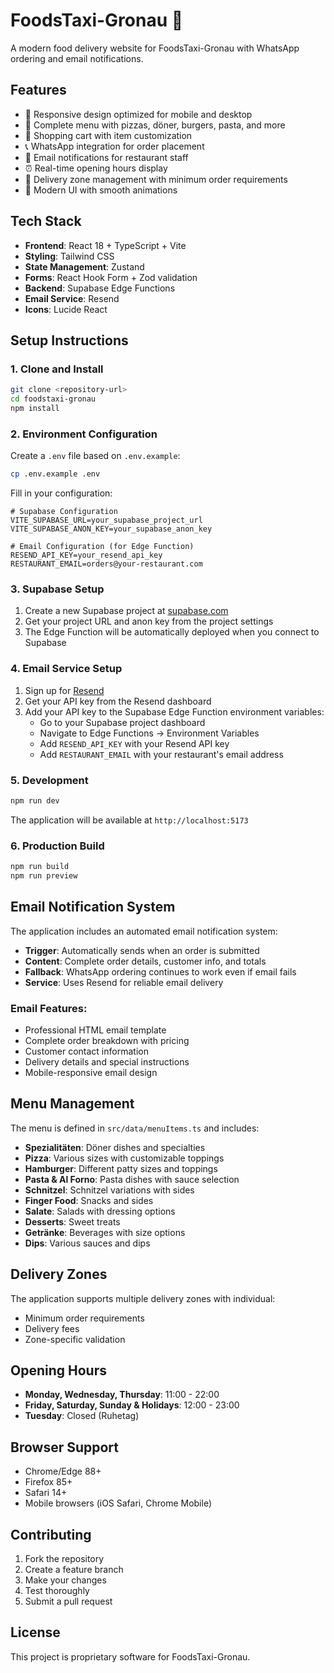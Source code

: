 # FoodsTaxi-Gronau 🚕

A modern food delivery website for FoodsTaxi-Gronau with WhatsApp ordering and email notifications.

## Features

- 📱 Responsive design optimized for mobile and desktop
- 🍕 Complete menu with pizzas, döner, burgers, pasta, and more
- 🛒 Shopping cart with item customization
- 📞 WhatsApp integration for order placement
- 📧 Email notifications for restaurant staff
- ⏰ Real-time opening hours display
- 🚚 Delivery zone management with minimum order requirements
- 🎨 Modern UI with smooth animations

## Tech Stack

- **Frontend**: React 18 + TypeScript + Vite
- **Styling**: Tailwind CSS
- **State Management**: Zustand
- **Forms**: React Hook Form + Zod validation
- **Backend**: Supabase Edge Functions
- **Email Service**: Resend
- **Icons**: Lucide React

## Setup Instructions

### 1. Clone and Install

```bash
git clone <repository-url>
cd foodstaxi-gronau
npm install
```

### 2. Environment Configuration

Create a `.env` file based on `.env.example`:

```bash
cp .env.example .env
```

Fill in your configuration:

```env
# Supabase Configuration
VITE_SUPABASE_URL=your_supabase_project_url
VITE_SUPABASE_ANON_KEY=your_supabase_anon_key

# Email Configuration (for Edge Function)
RESEND_API_KEY=your_resend_api_key
RESTAURANT_EMAIL=orders@your-restaurant.com
```

### 3. Supabase Setup

1. Create a new Supabase project at [supabase.com](https://supabase.com)
2. Get your project URL and anon key from the project settings
3. The Edge Function will be automatically deployed when you connect to Supabase

### 4. Email Service Setup

1. Sign up for [Resend](https://resend.com)
2. Get your API key from the Resend dashboard
3. Add your API key to the Supabase Edge Function environment variables:
   - Go to your Supabase project dashboard
   - Navigate to Edge Functions → Environment Variables
   - Add `RESEND_API_KEY` with your Resend API key
   - Add `RESTAURANT_EMAIL` with your restaurant's email address

### 5. Development

```bash
npm run dev
```

The application will be available at `http://localhost:5173`

### 6. Production Build

```bash
npm run build
npm run preview
```

## Email Notification System

The application includes an automated email notification system:

- **Trigger**: Automatically sends when an order is submitted
- **Content**: Complete order details, customer info, and totals
- **Fallback**: WhatsApp ordering continues to work even if email fails
- **Service**: Uses Resend for reliable email delivery

### Email Features:
- Professional HTML email template
- Complete order breakdown with pricing
- Customer contact information
- Delivery details and special instructions
- Mobile-responsive email design

## Menu Management

The menu is defined in `src/data/menuItems.ts` and includes:

- **Spezialitäten**: Döner dishes and specialties
- **Pizza**: Various sizes with customizable toppings
- **Hamburger**: Different patty sizes and toppings
- **Pasta & Al Forno**: Pasta dishes with sauce selection
- **Schnitzel**: Schnitzel variations with sides
- **Finger Food**: Snacks and sides
- **Salate**: Salads with dressing options
- **Desserts**: Sweet treats
- **Getränke**: Beverages with size options
- **Dips**: Various sauces and dips

## Delivery Zones

The application supports multiple delivery zones with individual:
- Minimum order requirements
- Delivery fees
- Zone-specific validation

## Opening Hours

- **Monday, Wednesday, Thursday**: 11:00 - 22:00
- **Friday, Saturday, Sunday & Holidays**: 12:00 - 23:00
- **Tuesday**: Closed (Ruhetag)

## Browser Support

- Chrome/Edge 88+
- Firefox 85+
- Safari 14+
- Mobile browsers (iOS Safari, Chrome Mobile)

## Contributing

1. Fork the repository
2. Create a feature branch
3. Make your changes
4. Test thoroughly
5. Submit a pull request

## License

This project is proprietary software for FoodsTaxi-Gronau.